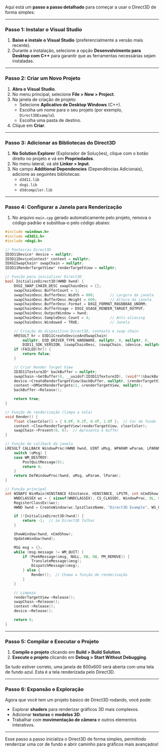 Aqui está um **passo a passo detalhado** para começar a usar o Direct3D de forma simples:

---

### **Passo 1: Instalar o Visual Studio**
1. **Baixe e instale o Visual Studio** (preferencialmente a versão mais recente).
2. Durante a instalação, selecione a opção **Desenvolvimento para Desktop com C++** para garantir que as ferramentas necessárias sejam instaladas.

---

### **Passo 2: Criar um Novo Projeto**
1. **Abra o Visual Studio**.
2. No menu principal, selecione **File > New > Project**.
3. Na janela de criação de projeto:
   - Selecione **Aplicativo de Desktop Windows** (C++).
   - Escolha um nome para o seu projeto (por exemplo, `Direct3DExample`).
   - Escolha uma pasta de destino.
4. Clique em **Criar**.

---

### **Passo 3: Adicionar as Bibliotecas do Direct3D**
1. **No Solution Explorer** (Explorador de Soluções), clique com o botão direito no projeto e vá em **Propriedades**.
2. No menu lateral, vá até **Linker > Input**.
3. No campo **Additional Dependencies** (Dependências Adicionais), adicione as seguintes bibliotecas:
   - `d3d11.lib`
   - `dxgi.lib`
   - `d3dcompiler.lib`

---

### **Passo 4: Configurar a Janela para Renderização**
1. No arquivo `main.cpp` gerado automaticamente pelo projeto, remova o código padrão e substitua-o pelo código abaixo:
   
```cpp
#include <windows.h>
#include <d3d11.h>
#include <dxgi.h>

// Ponteiros Direct3D
ID3D11Device* device = nullptr;
ID3D11DeviceContext* context = nullptr;
IDXGISwapChain* swapChain = nullptr;
ID3D11RenderTargetView* renderTargetView = nullptr;

// Função para inicializar Direct3D
bool InitializeDirect3D(HWND hwnd) {
    DXGI_SWAP_CHAIN_DESC swapChainDesc = {};
    swapChainDesc.BufferCount = 1;
    swapChainDesc.BufferDesc.Width = 800;       // Largura da janela
    swapChainDesc.BufferDesc.Height = 600;      // Altura da janela
    swapChainDesc.BufferDesc.Format = DXGI_FORMAT_R8G8B8A8_UNORM;
    swapChainDesc.BufferUsage = DXGI_USAGE_RENDER_TARGET_OUTPUT;
    swapChainDesc.OutputWindow = hwnd;
    swapChainDesc.SampleDesc.Count = 4;         // Anti-aliasing
    swapChainDesc.Windowed = TRUE;              // Janela

    // Criação do dispositivo Direct3D, contexto e swap chain
    HRESULT hr = D3D11CreateDeviceAndSwapChain(
        nullptr, D3D_DRIVER_TYPE_HARDWARE, nullptr, 0, nullptr, 0,
        D3D11_SDK_VERSION, &swapChainDesc, &swapChain, &device, nullptr, &context);
    if (FAILED(hr)) {
        return false;
    }

    // Criar Render Target View
    ID3D11Texture2D* backBuffer = nullptr;
    swapChain->GetBuffer(0, __uuidof(ID3D11Texture2D), (void**)&backBuffer);
    device->CreateRenderTargetView(backBuffer, nullptr, &renderTargetView);
    context->OMSetRenderTargets(1, &renderTargetView, nullptr);
    backBuffer->Release();

    return true;
}

// Função de renderização (limpa a tela)
void Render() {
    float clearColor[] = { 0.0f, 0.2f, 0.4f, 1.0f };  // Cor de fundo
    context->ClearRenderTargetView(renderTargetView, clearColor);
    swapChain->Present(0, 0);  // Apresenta o buffer
}

// Função de callback da janela
LRESULT CALLBACK WindowProc(HWND hwnd, UINT uMsg, WPARAM wParam, LPARAM lParam) {
    switch (uMsg) {
    case WM_DESTROY:
        PostQuitMessage(0);
        return 0;
    }
    return DefWindowProc(hwnd, uMsg, wParam, lParam);
}

// Função principal
int WINAPI WinMain(HINSTANCE hInstance, HINSTANCE, LPSTR, int nCmdShow) {
    WNDCLASSEX wc = { sizeof(WNDCLASSEX), CS_CLASSDC, WindowProc, 0L, 0L, GetModuleHandle(NULL), NULL, NULL, NULL, NULL, "Direct3DWindow", NULL };
    RegisterClassEx(&wc);
    HWND hwnd = CreateWindow(wc.lpszClassName, "Direct3D Example", WS_OVERLAPPEDWINDOW, 100, 100, 800, 600, NULL, NULL, wc.hInstance, NULL);

    if (!InitializeDirect3D(hwnd)) {
        return -1;  // Se Direct3D falhar
    }

    ShowWindow(hwnd, nCmdShow);
    UpdateWindow(hwnd);

    MSG msg = {};
    while (msg.message != WM_QUIT) {
        if (PeekMessage(&msg, NULL, 0U, 0U, PM_REMOVE)) {
            TranslateMessage(&msg);
            DispatchMessage(&msg);
        } else {
            Render();  // Chama a função de renderização
        }
    }

    // Limpeza
    renderTargetView->Release();
    swapChain->Release();
    context->Release();
    device->Release();

    return 0;
}
```

---

### **Passo 5: Compilar e Executar o Projeto**
1. **Compile o projeto** clicando em **Build > Build Solution**.
2. **Execute o projeto** clicando em **Debug > Start Without Debugging**.

Se tudo estiver correto, uma janela de 800x600 será aberta com uma tela de fundo azul. Esta é a tela renderizada pelo Direct3D.

---

### **Passo 6: Expansão e Exploração**
Agora que você tem um projeto básico de Direct3D rodando, você pode:
- Explorar **shaders** para renderizar gráficos 3D mais complexos.
- Adicionar **texturas** e **modelos 3D**.
- Trabalhar com **movimentação de câmera** e outros elementos interativos.

--- 

Esse passo a passo inicializa o Direct3D de forma simples, permitindo renderizar uma cor de fundo e abrir caminho para gráficos mais avançados!
